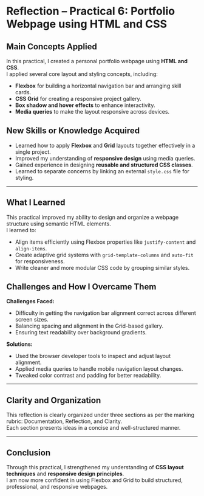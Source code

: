 # Reflection – Practical 6: Portfolio Webpage using HTML and CSS


## Main Concepts Applied
In this practical, I created a personal portfolio webpage using **HTML and CSS**.  
I applied several core layout and styling concepts, including:
- **Flexbox** for building a horizontal navigation bar and arranging skill cards.  
- **CSS Grid** for creating a responsive project gallery.  
- **Box shadow and hover effects** to enhance interactivity.  
- **Media queries** to make the layout responsive across devices.  

## New Skills or Knowledge Acquired
- Learned how to apply **Flexbox** and **Grid** layouts together effectively in a single project.  
- Improved my understanding of **responsive design** using media queries.  
- Gained experience in designing **reusable and structured CSS classes**.  
- Learned to separate concerns by linking an external `style.css` file for styling.

---

## What I Learned
This practical improved my ability to design and organize a webpage structure using semantic HTML elements.  
I learned to:
- Align items efficiently using Flexbox properties like `justify-content` and `align-items`.  
- Create adaptive grid systems with `grid-template-columns` and `auto-fit` for responsiveness.  
- Write cleaner and more modular CSS code by grouping similar styles.  

## Challenges and How I Overcame Them
**Challenges Faced:**  
- Difficulty in getting the navigation bar alignment correct across different screen sizes.  
- Balancing spacing and alignment in the Grid-based gallery.  
- Ensuring text readability over background gradients.

**Solutions:**  
- Used the browser developer tools to inspect and adjust layout alignment.  
- Applied media queries to handle mobile navigation layout changes.  
- Tweaked color contrast and padding for better readability.


---

## Clarity and Organization
This reflection is clearly organized under three sections as per the marking rubric: Documentation, Reflection, and Clarity.  
Each section presents ideas in a concise and well-structured manner.

---

## Conclusion
Through this practical, I strengthened my understanding of **CSS layout techniques** and **responsive design principles**.  
I am now more confident in using Flexbox and Grid to build structured, professional, and responsive webpages.
